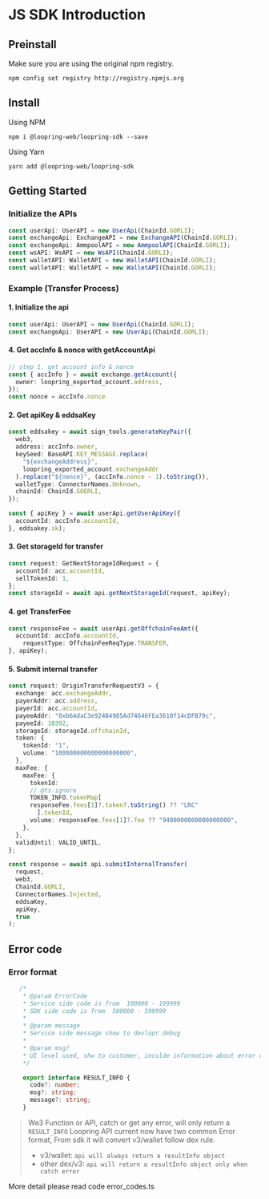 # JS SDK Introduction

## Preinstall

Make sure you are using the original npm registry.

```shell
npm config set registry http://registry.npmjs.org
```

## Install

Using NPM

```shell
npm i @loopring-web/loopring-sdk --save
```

Using Yarn

```shell
yarn add @loopring-web/loopring-sdk
```

## Getting Started

### Initialize the APIs

```javascript
const userApi: UserAPI = new UserApi(ChainId.GORLI);
const exchangeApi: ExchangeAPI = new ExchangeAPI(ChainId.GORLI);
const exchangeApi: AmmpoolAPI = new AmmpoolAPI(ChainId.GORLI);
const wsAPI: WsAPI = new WsAPI(ChainId.GORLI);
const walletAPI: WalletAPI = new WalletAPI(ChainId.GORLI);
const walletAPI: WalletAPI = new WalletAPI(ChainId.GORLI);
```

### Example (Transfer Process)

#### 1. Initialize the api

```ts
const userApi: UserAPI = new UserApi(ChainId.GORLI);
const exchangeApi: UserAPI = new UserApi(ChainId.GORLI);
```

#### 4. Get accInfo & nonce with getAccountApi
```ts
// step 1. get account info & nonce
const { accInfo } = await exchange.getAccount({
  owner: loopring_exported_account.address,
});
const nonce = accInfo.nonce
```

#### 2. Get apiKey & eddsaKey
```ts
const eddsakey = await sign_tools.generateKeyPair({
  web3,
  address: accInfo.owner,
  keySeed: BaseAPI.KEY_MESSAGE.replace(
    "${exchangeAddress}",
    loopring_exported_account.exchangeAddr
  ).replace("${nonce}", (accInfo.nonce - 1).toString()),
  walletType: ConnectorNames.Unknown,
  chainId: ChainId.GOERLI,
});

const { apiKey } = await userApi.getUserApiKey({
  accountId: accInfo.accountId,
}, eddsakey.sk);
```

#### 3. Get storageId for transfer
```ts
const request: GetNextStorageIdRequest = {
  accountId: acc.accountId,
  sellTokenId: 1,
};
const storageId = await api.getNextStorageId(request, apiKey);
```


#### 4. get TransferFee
```ts
const responseFee = await userApi.getOffchainFeeAmt({
  accountId: accInfo.accountId,
    requestType: OffchainFeeReqType.TRANSFER,
}, apiKey);
```

#### 5. Submit internal transfer

```ts
const request: OriginTransferRequestV3 = {
  exchange: acc.exchangeAddr,
  payerAddr: acc.address,
  payerId: acc.accountId,
  payeeAddr: "0xb6AdaC3e924B4985Ad74646FEa3610f14cDFB79c",
  payeeId: 10392,
  storageId: storageId.offchainId,
  token: {
    tokenId: "1",
    volume: "100000000000000000000",
  },
  maxFee: {
    maxFee: {
      tokenId:
      // @ts-ignore
      TOKEN_INFO.tokenMap[
      responseFee.fees[1]?.token?.toString() ?? "LRC"
        ].tokenId,
      volume: responseFee.fees[1]?.fee ?? "9400000000000000000",
    },
  },
  validUntil: VALID_UNTIL,
};

const response = await api.submitInternalTransfer(
  request,
  web3,
  ChainId.GORLI,
  ConnectorNames.Injected,
  eddsaKey,
  apiKey,
  true
);
```

## Error code 

### Error format
```ts
   /* 
    * @param ErrorCode
    * Service side code is from  100000 - 199999
    * SDK side code is from  500000 - 599999
    * 
    * @param message
    * Service side message show to devlopr debug
    * 
    * @param msg?
    * UI level used, shw to customer, inculde information about error resson and solution 
    */

    export interface RESULT_INFO {
      code?: number;
      msg?: string;
      message?: string;
    }
```
> We3 Function or API, catch or get any error, will only return a `RESULT_INFO`
> Loopring API current now have two common Error format,
> From sdk it will convert v3/wallet follow dex rule.
> -  v3/wallet: `api will always return a resultInfo object` 
> -  other dex/v3: `api will return a resultInfo object only when catch error`
>
More detail please read code error_codes.ts
